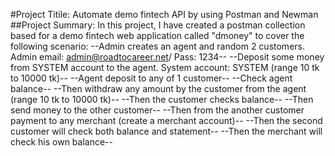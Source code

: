 #Project Titile: Automate demo fintech API by using Postman and Newman
##Project Summary: In this project, I have created a postman collection based for a demo fintech web application called "dmoney" to cover the following scenario:
--Admin creates an agent and random 2 customers. Admin email: admin@roadtocareer.net/ Pass: 1234--
--Deposit some money from SYSTEM account to the agent. System account: SYSTEM (range 10 tk to 10000 tk)--
--Agent deposit to any of 1 customer--
--Check agent balance--
--Then withdraw any amount by the customer from the agent (range 10 tk to 10000 tk)--
--Then the customer checks balance--
--Then send money to the other customer--
--Then from the another customer payment to any merchant (create a merchant account)--
--Then the second customer will check both balance and statement--
--Then the merchant will check his own balance--


